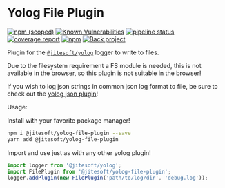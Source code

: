 # Yolog File Plugin

[![npm (scoped)](https://img.shields.io/npm/v/@jitesoft/yolog-file-plugin)](https://www.npmjs.com/package/@jitesoft/yolog-file-plugin)
[![Known Vulnerabilities](https://dev.snyk.io/test/npm/@jitesoft/yolog-file-plugin/badge.svg)](https://dev.snyk.io/test/npm/@jitesoft/yolog-file-plugin)
[![pipeline status](https://gitlab.com/jitesoft/open-source/javascript/yolog-plugins/file/badges/master/pipeline.svg)](https://gitlab.com/jitesoft/open-source/javascript/yolog-plugins/file/commits/master)
[![coverage report](https://gitlab.com/jitesoft/open-source/javascript/yolog-plugins/file/badges/master/coverage.svg)](https://gitlab.com/jitesoft/open-source/javascript/yolog-plugins/file/commits/master)
[![npm](https://img.shields.io/npm/dt/@jitesoft/yolog-file-plugin)](https://www.npmjs.com/package/@jitesoft/yolog-file-plugin)
[![Back project](https://img.shields.io/badge/Open%20Collective-Tip%20the%20devs!-blue.svg)](https://opencollective.com/jitesoft-open-source)

Plugin for the [`@jitesoft/yolog`](https://www.npmjs.com/package/@jitesoft/yolog) logger to write to files.

Due to the filesystem requirement a FS module is needed, this is not available in the browser, so this plugin
is not suitable in the browser!

If you wish to log json strings in common json log format to file, be sure to check out the [yolog json plugin](https://github.com/jitesoft/yolog-json-plugin)!

Usage:

Install with your favorite package manager!

```bash
npm i @jitesoft/yolog-file-plugin --save
yarn add @jitesoft/yolog-file-plugin
```

Import and use just as with any other yolog plugin!

```js
import logger from '@jitesoft/yolog';
import FilePlugin from '@jitesoft/yolog-file-plugin';
logger.addPlugin(new FilePlugin('path/to/log/dir', 'debug.log'));
```
